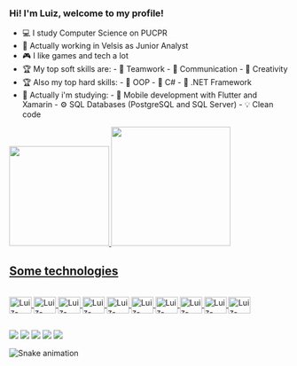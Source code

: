 ### Hi! I'm Luiz, welcome to my profile!

- 💻 I study Computer Science on PUCPR
- 💼 Actually working in Velsis as Junior Analyst
- 🎮 I like games and tech a lot
- 🏆 My top soft skills are:
      - 🥇 Teamwork
      - 🥈 Communication
      - 🥉 Creativity
- 🏆 Also my top hard skills:
      - 🥇 OOP
      - 🥈 C#
      - 🥉 .NET Framework
- 📖 Actually i'm studying:
      - 📱 Mobile development with Flutter and Xamarin
      - ⚙️ SQL Databases (PostgreSQL and SQL Server)
      - 💡 Clean code     

<div align="left">
  <a href="https://github.com/Zuilinho">
  <img height="180em" src="https://github-readme-stats.vercel.app/api?username=Zuilinho&show_icons=true&theme=tokyonight&include_all_commits=true&count_private=true"/>
  <img height="215em" src="https://github-readme-stats.vercel.app/api/top-langs/?username=Zuilinho&layout=compact&langs_count=7&theme=tokyonight"/>
</div>

## Some technologies  
<div style="display: inline_block"><br>
  <img align="center" alt="Luiz-Csharp" height="30" width="40" src="https://cdn.jsdelivr.net/gh/devicons/devicon/icons/csharp/csharp-original.svg">
  <img align="center" alt="Luiz-JavaScript" height="30" width="40" src="https://cdn.jsdelivr.net/gh/devicons/devicon/icons/javascript/javascript-original.svg">
  <img align="center" alt="Luiz-Java" height="30" width="40" src="https://cdn.jsdelivr.net/gh/devicons/devicon/icons/java/java-original-wordmark.svg">
  <img align="center" alt="Luiz-Vscode" height="30" width="40" src="https://cdn.jsdelivr.net/gh/devicons/devicon/icons/vscode/vscode-original.svg">
  <img align="center" alt="Luiz-Visualstudio" height="30" width="40" src="https://cdn.jsdelivr.net/gh/devicons/devicon/icons/visualstudio/visualstudio-plain.svg">
  <img align="center" alt="Luiz-Docker" height="30" width="40" src="https://cdn.jsdelivr.net/gh/devicons/devicon/icons/docker/docker-original-wordmark.svg">
  <img align="center" alt="Luiz-Azure" height="30" width="40" src="https://cdn.jsdelivr.net/gh/devicons/devicon/icons/azure/azure-original.svg">
  <img align="center" alt="Luiz-SQLServer" height="30" width="40" src="https://cdn.jsdelivr.net/gh/devicons/devicon/icons/microsoftsqlserver/microsoftsqlserver-plain.svg">
  <img align="center" alt="Luiz-MySQL" height="30" width="40" src="https://cdn.jsdelivr.net/gh/devicons/devicon/icons/mysql/mysql-original.svg">
  <img align="center" alt="Luiz-PostgreSQL" height="30" width="40" src="https://cdn.jsdelivr.net/gh/devicons/devicon/icons/postgresql/postgresql-original.svg" />
  </div>

##

<div>
    <a href="https://www.instagram.com/luizbaldao/?hl=pt-br" target="_blank"> <img src="https://img.shields.io/badge/Instagram-E4405F?style=for-the-badge&logo=instagram&logoColor=white" target="_blank"></a>
  <a href="https://www.linkedin.com/in/luiz-henrique-bald%C3%A3o-filho-a89368144/" target="_blank"> <img src="https://img.shields.io/badge/LinkedIn-0077B5?style=for-the-badge&logo=linkedin&logoColor=white" target="_blank"></a>
  <a href="https://twitter.com/zuilinho1" target="_blank"> <img src="https://img.shields.io/badge/Twitter-1DA1F2?style=for-the-badge&logo=twitter&logoColor=white" target="_blank"></a>
  <a href="https://www.twitch.tv/zuilinho1" target="_blank"> <img src="https://img.shields.io/badge/Twitch-9146FF?style=for-the-badge&logo=twitch&logoColor=white" target="_blank"></a>
  <a href = "mailto:luizhbfilho@outlook.com"><img src="https://img.shields.io/badge/Microsoft_Outlook-0078D4?style=for-the-badge&logo=microsoft-outlook&logoColor=white" target="_blank"></a>

  ![Snake animation](https://github.com/Zuilinho/Zuilinho/blob/output/github-contribution-grid-snake.svg)
 
  </div>
